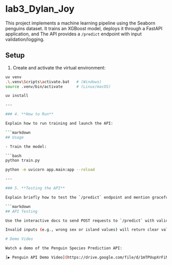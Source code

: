 # lab3_Dylan_Joy

This project implements a machine learning pipeline using the Seaborn penguins dataset. It trains an XGBoost model, deploys it through a FastAPI application, and The API provides a `/predict` endpoint with input validation/logging.

## Setup

1. Create and activate the virtual environment:

```bash
uv venv
.\.venv\Scripts\activate.bat   # (Windows)
source .venv/bin/activate      # (Linux/macOS)

uv install

---

### 4. **How to Run**

Explain how to run training and launch the API:

```markdown
## Usage

- Train the model:

```bash
python train.py

python -m uvicorn app.main:app --reload

---

### 5. **Testing the API**

Explain briefly how to test the `/predict` endpoint and mention graceful failure:

```markdown
## API Testing

Use the interactive docs to send POST requests to `/predict` with valid penguin features.

Invalid inputs (e.g., wrong sex or island values) will return clear validation errors.

# Demo Video

Watch a demo of the Penguin Species Prediction API:

[▶️ Penguin API Demo Video](https://drive.google.com/file/d/1mTPUupXrFiNgHlyMJ2ILlzgGERq9qx6V/view?usp=sharing)

